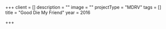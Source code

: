 +++
client = []
description = ""
image = ""
projectType = "MDRV"
tags = []
title = "Good Die My Friend"
year = 2016

+++
